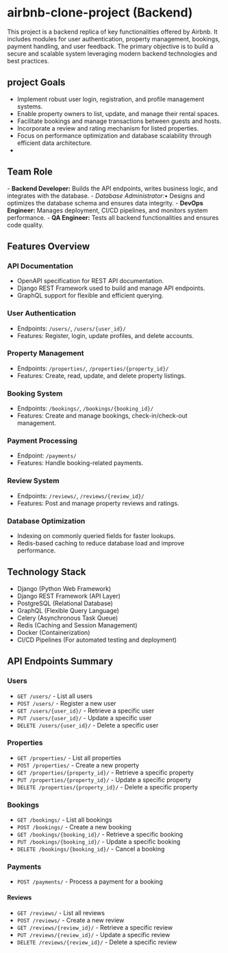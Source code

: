 # airbnb-clone-project (Backend)

This project is a backend replica of key functionalities offered by Airbnb. It includes modules for user authentication, property management, bookings, payment handling, and user feedback. The primary objective is to build a secure and scalable system leveraging modern backend technologies and best practices.

## project Goals 
- Implement robust user login, registration, and profile management systems.
- Enable property owners to list, update, and manage their rental spaces.
- Facilitate bookings and manage transactions between guests and hosts.
- Incorporate a review and rating mechanism for listed properties.
- Focus on performance optimization and database scalability through efficient data architecture.
- 
## Team Role  
﻿- **Backend Developer:** Builds the API endpoints, writes business logic, and integrates with the database.
﻿﻿- *Database Administrator:*• Designs and optimizes the database schema and ensures data integrity.
﻿﻿- **DevOps Engineer:** Manages deployment, CI/CD pipelines, and monitors system performance.
﻿﻿- **QA Engineer:** Tests all backend functionalities and ensures code quality.
## Features Overview

### API Documentation

- OpenAPI specification for REST API documentation.
- Django REST Framework used to build and manage API endpoints.
- GraphQL support for flexible and efficient querying.

### User Authentication

- Endpoints: `/users/`, `/users/{user_id}/`
- Features: Register, login, update profiles, and delete accounts.

### Property Management

- Endpoints: `/properties/`, `/properties/{property_id}/`
- Features: Create, read, update, and delete property listings.

### Booking System

- Endpoints: `/bookings/`, `/bookings/{booking_id}/`
- Features: Create and manage bookings, check-in/check-out management.

### Payment Processing

- Endpoint: `/payments/`
- Features: Handle booking-related payments.

### Review System

- Endpoints: `/reviews/`, `/reviews/{review_id}/`
- Features: Post and manage property reviews and ratings.

### Database Optimization

- Indexing on commonly queried fields for faster lookups.
- Redis-based caching to reduce database load and improve performance.

## Technology Stack

- Django (Python Web Framework)
- Django REST Framework (API Layer)
- PostgreSQL (Relational Database)
- GraphQL (Flexible Query Language)
- Celery (Asynchronous Task Queue)
- Redis (Caching and Session Management)
- Docker (Containerization)
- CI/CD Pipelines (For automated testing and deployment)

## API Endpoints Summary

### Users

- `GET /users/` - List all users
- `POST /users/` - Register a new user
- `GET /users/{user_id}/` - Retrieve a specific user
- `PUT /users/{user_id}/` - Update a specific user
- `DELETE /users/{user_id}/` - Delete a specific user

### Properties

- `GET /properties/` - List all properties
- `POST /properties/` - Create a new property
- `GET /properties/{property_id}/` - Retrieve a specific property
- `PUT /properties/{property_id}/` - Update a specific property
- `DELETE /properties/{property_id}/` - Delete a specific property

### Bookings

- `GET /bookings/` - List all bookings
- `POST /bookings/` - Create a new booking
- `GET /bookings/{booking_id}/` - Retrieve a specific booking
- `PUT /bookings/{booking_id}/` - Update a specific booking
- `DELETE /bookings/{booking_id}/` - Cancel a booking

### Payments

- `POST /payments/` - Process a payment for a booking

#### Reviews

- `GET /reviews/` - List all reviews
- `POST /reviews/` - Create a new review
- `GET /reviews/{review_id}/` - Retrieve a specific review
- `PUT /reviews/{review_id}/` - Update a specific review
- `DELETE /reviews/{review_id}/` - Delete a specific review


 
